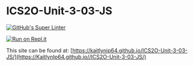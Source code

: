 # ICS2O-Unit-3-03-JS

[![GitHub's Super Linter](https://github.com/KaitlynIp64//ICS2O-Unit-3-03-JS/workflows/GitHub's%20Super%20Linter/badge.svg)](https://github.com/KaitlynIp64//ICS2O-Unit-3-03-JS/actions)

[![Run on Repl.it](https://repl.it/badge/github/KaitlynIp64/ICS2O-Unit-3-03-JS)](https://repl.it/github/KaitlynIp64/ICS2O-Unit-3-03-JS)

This site can be found at: [https://kaitlynip64.github.io/ICS2O-Unit-3-03-JS/](https://KaitlynIp64.github.io//ICS2O-Unit-3-03-JS/)
